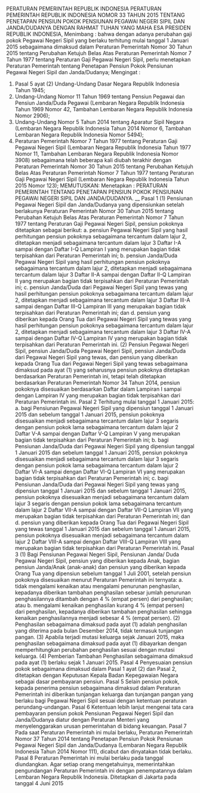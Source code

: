  PERATURAN PEMERINTAH REPUBLIK INDONESIA PERATURAN PEMERINTAH REPUBLIK INDONESIA NOMOR 33 TAHUN 2015 TENTANG PENETAPAN PENSIUN POKOK PENSIUNAN PEGAWAI NEGERI SIPIL DAN JANDA/DUDANYA
DENGAN RAHMAT TUHAN YANG MAHA ESA PRESIDEN REPUBLIK INDONESIA,
Menimbang :
 bahwa dengan adanya perubahan gaji pokok Pegawai Negeri Sipil yang berlaku terhitung mulai tanggal 1 Januari 2015 sebagaimana dimaksud dalam Peraturan Pemerintah Nomor 30 Tahun 2015 tentang Perubahan Ketujuh Belas Atas Peraturan Pemerintah Nomor 7 Tahun 1977 tentang Peraturan Gaji Pegawai Negeri Sipil, perlu menetapkan Peraturan Pemerintah tentang Penetapan Pensiun Pokok Pensiunan Pegawai Negeri Sipil dan Janda/Dudanya;
Mengingat :

1. Pasal 5 ayat (2) Undang-Undang Dasar Negara Republik Indonesia Tahun 1945;
2. Undang-Undang Nomor 11 Tahun 1969 tentang Pensiun Pegawai dan Pensiun Janda/Duda Pegawai (Lembaran Negara Republik Indonesia Tahun 1969 Nomor 42, Tambahan Lembaran Negara Republik Indonesia Nomor 2906);
3. Undang-Undang Nomor 5 Tahun 2014 tentang Aparatur Sipil Negara (Lembaran Negara Republik Indonesia Tahun 2014 Nomor 6, Tambahan Lembaran Negara Republik Indonesia Nomor 5494);
4. Peraturan Pemerintah Nomor 7 Tahun 1977 tentang Peraturan Gaji Pegawai Negeri Sipil (Lembaran Negara Republik Indonesia Tahun 1977 Nomor 11, Tambahan Lembaran Negara Republik Indonesia Nomor 3908) sebagaimana telah beberapa kali diubah terakhir dengan Peraturan Pemerintah Nomor 30 Tahun 2015 tentang Perubahan Ketujuh Belas Atas Peraturan Pemerintah Nomor 7 Tahun 1977 tentang Peraturan Gaji Pegawai Negeri Sipil (Lembaran Negara Republik Indonesia Tahun 2015 Nomor 123);
MEMUTUSKAN:
 Menetapkan : PERATURAN PEMERINTAH TENTANG PENETAPAN PENSIUN POKOK PENSIUNAN PEGAWAI NEGERI SIPIL DAN JANDA/DUDANYA. __
Pasal 1
(1) Pensiunan Pegawai Negeri Sipil dan Janda/Dudanya yang dipensiunkan setelah berlakunya Peraturan Pemerintah Nomor 30 Tahun 2015 tentang Perubahan Ketujuh Belas Atas Peraturan Pemerintah Nomor 7 Tahun 1977 tentang Peraturan Gaji Pegawai Negeri Sipil, pensiun pokoknya ditetapkan sebagai berikut:
a. pensiun Pegawai Negeri Sipil yang hasil perhitungan pensiun pokoknya sebagaimana tercantum dalam lajur 2, ditetapkan menjadi sebagaimana tercantum dalam lajur 3 Daftar I-A sampai dengan Daftar I-Q Lampiran I yang merupakan bagian tidak terpisahkan dari Peraturan Pemerintah ini;
b. pensiun Janda/Duda Pegawai Negeri Sipil yang hasil perhitungan pensiun pokoknya sebagaimana tercantum dalam lajur 2, ditetapkan menjadi sebagaimana tercantum dalam lajur 3 Daftar II-A sampai dengan Daftar II-Q Lampiran II yang merupakan bagian tidak terpisahkan dari Peraturan Pemerintah ini;
c. pensiun Janda/Duda dari Pegawai Negeri Sipil yang tewas yang hasil perhitungan pensiun pokoknya sebagaimana tercantum dalam lajur 2, ditetapkan menjadi sebagaimana tercantum dalam lajur 3 Daftar III-A sampai dengan Daftar III-Q Lampiran III yang merupakan bagian tidak terpisahkan dari Peraturan Pemerintah ini; dan
d. pensiun yang diberikan kepada Orang Tua dari Pegawai Negeri Sipil yang tewas yang hasil perhitungan pensiun pokoknya sebagaimana tercantum dalam lajur 2, ditetapkan menjadi sebagaimana tercantum dalam lajur 3 Daftar IV-A sampai dengan Daftar IV-Q Lampiran IV yang merupakan bagian tidak terpisahkan dari Peraturan Pemerintah ini.
(2) Pensiun Pegawai Negeri Sipil, pensiun Janda/Duda Pegawai Negeri Sipil, pensiun Janda/Duda dari Pegawai Negeri Sipil yang tewas, dan pensiun yang diberikan kepada Orang Tua dari Pegawai Negeri Sipil yang tewas sebagaimana dimaksud pada ayat (1) yang seharusnya pensiun pokoknya ditetapkan berdasarkan Peraturan Pemerintah ini, tetapi telah ditetapkan berdasarkan Peraturan Pemerintah Nomor 34 Tahun 2014, pensiun pokoknya disesuaikan berdasarkan Daftar dalam Lampiran I sampai dengan Lampiran IV yang merupakan bagian tidak terpisahkan dari Peraturan Pemerintah ini.
Pasal 2
Terhitung mulai tanggal 1 Januari 2015:
a. bagi Pensiunan Pegawai Negeri Sipil yang dipensiun tanggal 1 Januari 2015 dan sebelum tanggal 1 Januari 2015, pensiun pokoknya disesuaikan menjadi sebagaimana tercantum dalam lajur 3 segaris dengan pensiun pokok lama sebagaimana tercantum dalam lajur 2 Daftar V-A sampai dengan Daftar V-Q Lampiran V yang merupakan bagian tidak terpisahkan dari Peraturan Pemerintah ini;
b. bagi Pensiunan Janda/Duda dari Pegawai Negeri Sipil yang dipensiun tanggal 1 Januari 2015 dan sebelum tanggal 1 Januari 2015, pensiun pokoknya disesuaikan menjadi sebagaimana tercantum dalam lajur 3 segaris dengan pensiun pokok lama sebagaimana tercantum dalam lajur 2 Daftar VI-A sampai dengan Daftar VI-Q Lampiran VI yang merupakan bagian tidak terpisahkan dari Peraturan Pemerintah ini;
c. bagi Pensiunan Janda/Duda dari Pegawai Negeri Sipil yang tewas yang dipensiun tanggal 1 Januari 2015 dan sebelum tanggal 1 Januari 2015, pensiun pokoknya disesuaikan menjadi sebagaimana tercantum dalam lajur 3 segaris dengan pensiun pokok lama sebagaimana tercantum dalam lajur 2 Daftar VII-A sampai dengan Daftar VII-Q Lampiran VII yang merupakan bagian tidak terpisahkan dari Peraturan Pemerintah ini; dan
d. pensiun yang diberikan kepada Orang Tua dari Pegawai Negeri Sipil yang tewas tanggal 1 Januari 2015 dan sebelum tanggal 1 Januari 2015, pensiun pokoknya disesuaikan menjadi sebagaimana tercantum dalam lajur 2 Daftar VIII-A sampai dengan Daftar VIII-Q Lampiran VIII yang merupakan bagian tidak terpisahkan dari Peraturan Pemerintah ini.
Pasal 3
(1) Bagi Pensiunan Pegawai Negeri Sipil, Pensiunan Janda/ Duda Pegawai Negeri Sipil, pensiun yang diberikan kepada Anak, bagian pensiun Janda/Anak (anak-anak) dan pensiun yang diberikan kepada Orang Tua yang dipensiun sebelum tanggal 1 Juli 2001, setelah pensiun pokoknya disesuaikan menurut Peraturan Pemerintah ini ternyata:
a. tidak mengalami kenaikan atau mengalami penurunan penghasilan, kepadanya diberikan tambahan penghasilan sebesar jumlah penurunan penghasilannya ditambah dengan 4 % (empat persen) dari penghasilan; atau
b. mengalami kenaikan penghasilan kurang 4 % (empat persen) dari penghasilan, kepadanya diberikan tambahan penghasilan sehingga kenaikan penghasilannya menjadi sebesar 4 % (empat persen).
(2) Penghasilan sebagaimana dimaksud pada ayat (1) adalah penghasilan yang diterima pada bulan Desember 2014, tidak termasuk tunjangan pangan.
(3) Apabila terjadi mutasi keluarga sejak Januari 2015, maka penghasilan sebagaimana dimaksud pada ayat (1) dibayarkan dengan memperhitungkan perubahan penghasilan sesuai dengan mutasi keluarga.
(4) Pemberian Tambahan Penghasilan sebagaimana dimaksud pada ayat (1) berlaku sejak 1 Januari 2015.
Pasal 4
Penyesuaian pensiun pokok sebagaimana dimaksud dalam Pasal 1 ayat (2) dan Pasal 2, ditetapkan dengan Keputusan Kepala Badan Kepegawaian Negara sebagai dasar pembayaran pensiun.
Pasal 5
Selain pensiun pokok, kepada penerima pensiun sebagaimana dimaksud dalam Peraturan Pemerintah ini diberikan tunjangan keluarga dan tunjangan pangan yang berlaku bagi Pegawai Negeri Sipil sesuai dengan ketentuan peraturan perundang-undangan.
Pasal 6
Ketentuan lebih lanjut mengenai tata cara pembayaran pensiun pokok Pensiunan Pegawai Negeri Sipil dan Janda/Dudanya diatur dengan Peraturan Menteri yang menyelenggarakan urusan pemerintahan di bidang keuangan.
Pasal 7
Pada saat Peraturan Pemerintah ini mulai berlaku, Peraturan Pemerintah Nomor 37 Tahun 2014 tentang Penetapan Pensiun Pokok Pensiunan Pegawai Negeri Sipil dan Janda/Dudanya (Lembaran Negara Republik Indonesia Tahun 2014 Nomor 111), dicabut dan dinyatakan tidak berlaku.
Pasal 8
Peraturan Pemerintah ini mulai berlaku pada tanggal diundangkan.
Agar setiap orang mengetahuinya, memerintahkan pengundangan Peraturan Pemerintah ini dengan penempatannya dalam Lembaran Negara Republik Indonesia. Ditetapkan di Jakarta pada tanggal 4 Juni 2015